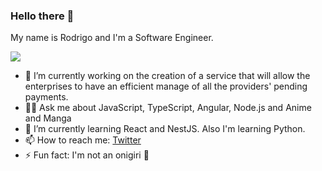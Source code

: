 ### Hello there 👋
My name is Rodrigo and I'm a Software Engineer.

![](https://media.giphy.com/media/Nx0rz3jtxtEre/giphy.gif)

<!--
**onigirimx/onigirimx** is a ✨ _special_ ✨ repository because its `README.md` (this file) appears on your GitHub profile.

Here are some ideas to get you started:

- 🔭 I’m currently working on the creation of a service that will allow the enterprises to have an efficient manage of all the providers' pending payments. 
- 🌱 I’m currently learning React and NestJS. Also I'm learning Python with parallel projects 
- 📫 How to reach me: ...
- ⚡ Fun fact: I'm not an onigiri 🍙
-->

- 🔭 I’m currently working on the creation of a service that will allow the enterprises to have an efficient manage of all the providers' pending payments. 
- 👨‍💻 Ask me about JavaScript, TypeScript, Angular, Node.js and Anime and Manga
- 🌱 I’m currently learning React and NestJS. Also I'm learning Python.
- 📫 How to reach me: [Twitter](https://twitter.com/onigirimex)
- ⚡ Fun fact: I'm not an onigiri 🍙
